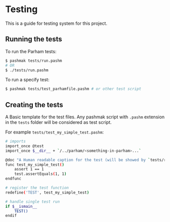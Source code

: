 # Testing
This is a guide for testing system for this project.

## Running the tests
To run the Parham tests:

```bash
$ pashmak tests/run.pashm
# OR
$ ./tests/run.pashm
```

To run a specify test:

```bash
$ pashmak tests/test_parhamfile.pashm # or other test script
```

## Creating the tests
A Basic template for the test files.
Any pashmak script with `.pashm` extension in the `tests` folder will be considered as test script.

For example `tests/test_my_simple_test.pashm`:

```bash
# imports
import_once @test
import_once $__dir__ + `/../parham/<something-in-parham>...`

@doc "A Human readable caption for the test (will be showed by `tests/run.pashm`)"
func test_my_simple_test()
    assert 1 == 1
    test.assertEquals(1, 1)
endfunc

# register the test function
redefine('TEST', test_my_simple_test)

# handle single test run
if $__ismain__
    TEST()
endif
```
